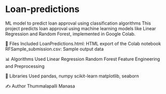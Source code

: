# Loan-predictions
ML model to predict loan approval using classification algorithms
This project predicts loan approval using machine learning models like Linear Regression and Random Forest, implemented in Google Colab.

📁 Files Included
LoanPredictions.html: HTML export of the Colab notebook
RFSample_submission.csv: Sample output data

📊 Algorithms Used
Linear Regression
Random Forest
Feature Engineering and Preprocessing

🧠 Libraries Used
pandas, numpy
scikit-learn
matplotlib, seaborn

✍️ Author
Thummalapalli Manasa
